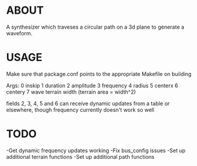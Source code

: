 # ABOUT
A synthesizer which traveses a circular path on a 3d plane to generate a waveform.

# USAGE
Make sure that package.conf points to the appropriate Makefile on building

Args:
0 inskip
1 duration
2 amplitude
3 frequency
4 radius
5 centerx
6 centery
7 wave terrain width (terrain area = width^2)

fields 2, 3, 4, 5 and 6 can receive dynamic updates from a table or elsewhere, though frequency currently doesn't work so well

# TODO
-Get dynamic frequency updates working
-Fix bus_config issues
-Set up additional terrain functions
-Set up additional path functions
